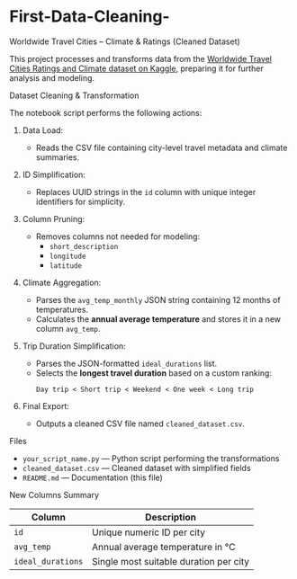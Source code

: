 # First-Data-Cleaning-


Worldwide Travel Cities – Climate & Ratings (Cleaned Dataset)

This project processes and transforms data from the [Worldwide Travel Cities Ratings and Climate dataset on Kaggle](https://www.kaggle.com/datasets/furkanima/worldwide-travel-cities-ratings-and-climate), preparing it for further analysis and modeling.

Dataset Cleaning & Transformation

The notebook script performs the following actions:

1. Data Load:
   - Reads the CSV file containing city-level travel metadata and climate summaries.

2. ID Simplification:
   - Replaces UUID strings in the `id` column with unique integer identifiers for simplicity.

3. Column Pruning:
   - Removes columns not needed for modeling:
     - `short_description`
     - `longitude`
     - `latitude`

4. Climate Aggregation:
   - Parses the `avg_temp_monthly` JSON string containing 12 months of temperatures.
   - Calculates the **annual average temperature** and stores it in a new column `avg_temp`.

5. Trip Duration Simplification:
   - Parses the JSON-formatted `ideal_durations` list.
   - Selects the **longest travel duration** based on a custom ranking:
     ```
     Day trip < Short trip < Weekend < One week < Long trip
     ```

6. Final Export:
   - Outputs a cleaned CSV file named `cleaned_dataset.csv`.

Files

- `your_script_name.py` — Python script performing the transformations
- `cleaned_dataset.csv` — Cleaned dataset with simplified fields
- `README.md` — Documentation (this file)

New Columns Summary

| Column           | Description                               |
|------------------|-------------------------------------------|
| `id`             | Unique numeric ID per city                |
| `avg_temp`       | Annual average temperature in °C          |
| `ideal_durations`| Single most suitable duration per city    |
